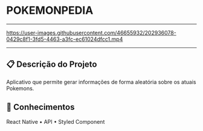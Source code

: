 # POKEMONPEDIA
---



https://user-images.githubusercontent.com/46655932/202936078-0429c8f1-3fd5-4463-a3fc-ec61024dfcc1.mp4



---

## 📋 Descrição do Projeto
<p>Aplicativo que permite gerar informações de forma aleatória sobre os atuais Pokemons.</p>



## 🧠 Conhecimentos
<p>
 <a>React Native</a> •
 <a>API</a> • 
 <a>Styled Component</a>
</p>
